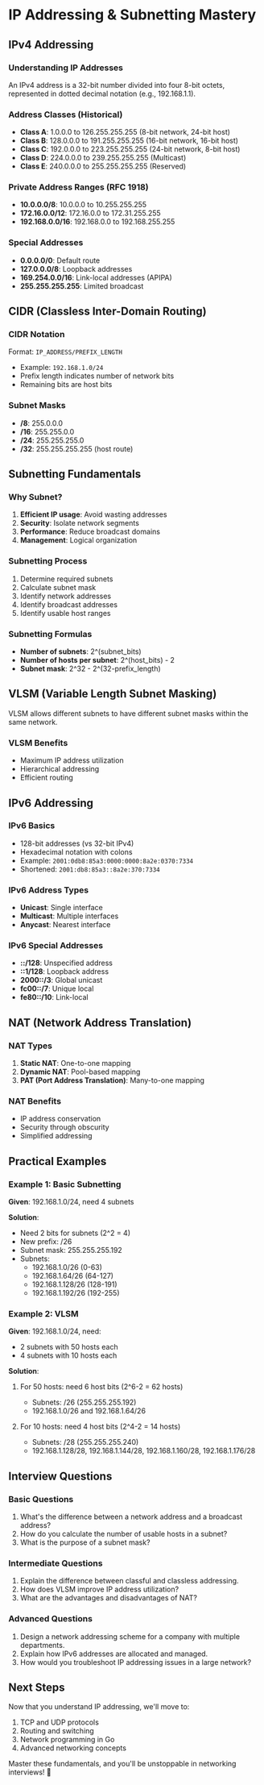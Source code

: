 # IP Addressing & Subnetting Mastery

## IPv4 Addressing

### Understanding IP Addresses
An IPv4 address is a 32-bit number divided into four 8-bit octets, represented in dotted decimal notation (e.g., 192.168.1.1).

### Address Classes (Historical)
- **Class A**: 1.0.0.0 to 126.255.255.255 (8-bit network, 24-bit host)
- **Class B**: 128.0.0.0 to 191.255.255.255 (16-bit network, 16-bit host)
- **Class C**: 192.0.0.0 to 223.255.255.255 (24-bit network, 8-bit host)
- **Class D**: 224.0.0.0 to 239.255.255.255 (Multicast)
- **Class E**: 240.0.0.0 to 255.255.255.255 (Reserved)

### Private Address Ranges (RFC 1918)
- **10.0.0.0/8**: 10.0.0.0 to 10.255.255.255
- **172.16.0.0/12**: 172.16.0.0 to 172.31.255.255
- **192.168.0.0/16**: 192.168.0.0 to 192.168.255.255

### Special Addresses
- **0.0.0.0/0**: Default route
- **127.0.0.0/8**: Loopback addresses
- **169.254.0.0/16**: Link-local addresses (APIPA)
- **255.255.255.255**: Limited broadcast

## CIDR (Classless Inter-Domain Routing)

### CIDR Notation
Format: `IP_ADDRESS/PREFIX_LENGTH`
- Example: `192.168.1.0/24`
- Prefix length indicates number of network bits
- Remaining bits are host bits

### Subnet Masks
- **/8**: 255.0.0.0
- **/16**: 255.255.0.0
- **/24**: 255.255.255.0
- **/32**: 255.255.255.255 (host route)

## Subnetting Fundamentals

### Why Subnet?
1. **Efficient IP usage**: Avoid wasting addresses
2. **Security**: Isolate network segments
3. **Performance**: Reduce broadcast domains
4. **Management**: Logical organization

### Subnetting Process
1. Determine required subnets
2. Calculate subnet mask
3. Identify network addresses
4. Identify broadcast addresses
5. Identify usable host ranges

### Subnetting Formulas
- **Number of subnets**: 2^(subnet_bits)
- **Number of hosts per subnet**: 2^(host_bits) - 2
- **Subnet mask**: 2^32 - 2^(32-prefix_length)

## VLSM (Variable Length Subnet Masking)

VLSM allows different subnets to have different subnet masks within the same network.

### VLSM Benefits
- Maximum IP address utilization
- Hierarchical addressing
- Efficient routing

## IPv6 Addressing

### IPv6 Basics
- 128-bit addresses (vs 32-bit IPv4)
- Hexadecimal notation with colons
- Example: `2001:0db8:85a3:0000:0000:8a2e:0370:7334`
- Shortened: `2001:db8:85a3::8a2e:370:7334`

### IPv6 Address Types
- **Unicast**: Single interface
- **Multicast**: Multiple interfaces
- **Anycast**: Nearest interface

### IPv6 Special Addresses
- **::/128**: Unspecified address
- **::1/128**: Loopback address
- **2000::/3**: Global unicast
- **fc00::/7**: Unique local
- **fe80::/10**: Link-local

## NAT (Network Address Translation)

### NAT Types
1. **Static NAT**: One-to-one mapping
2. **Dynamic NAT**: Pool-based mapping
3. **PAT (Port Address Translation)**: Many-to-one mapping

### NAT Benefits
- IP address conservation
- Security through obscurity
- Simplified addressing

## Practical Examples

### Example 1: Basic Subnetting
**Given**: 192.168.1.0/24, need 4 subnets

**Solution**:
- Need 2 bits for subnets (2^2 = 4)
- New prefix: /26
- Subnet mask: 255.255.255.192
- Subnets:
  - 192.168.1.0/26 (0-63)
  - 192.168.1.64/26 (64-127)
  - 192.168.1.128/26 (128-191)
  - 192.168.1.192/26 (192-255)

### Example 2: VLSM
**Given**: 192.168.1.0/24, need:
- 2 subnets with 50 hosts each
- 4 subnets with 10 hosts each

**Solution**:
1. For 50 hosts: need 6 host bits (2^6-2 = 62 hosts)
   - Subnets: /26 (255.255.255.192)
   - 192.168.1.0/26 and 192.168.1.64/26

2. For 10 hosts: need 4 host bits (2^4-2 = 14 hosts)
   - Subnets: /28 (255.255.255.240)
   - 192.168.1.128/28, 192.168.1.144/28, 192.168.1.160/28, 192.168.1.176/28

## Interview Questions

### Basic Questions
1. What's the difference between a network address and a broadcast address?
2. How do you calculate the number of usable hosts in a subnet?
3. What is the purpose of a subnet mask?

### Intermediate Questions
1. Explain the difference between classful and classless addressing.
2. How does VLSM improve IP address utilization?
3. What are the advantages and disadvantages of NAT?

### Advanced Questions
1. Design a network addressing scheme for a company with multiple departments.
2. Explain how IPv6 addresses are allocated and managed.
3. How would you troubleshoot IP addressing issues in a large network?

## Next Steps
Now that you understand IP addressing, we'll move to:
1. TCP and UDP protocols
2. Routing and switching
3. Network programming in Go
4. Advanced networking concepts

Master these fundamentals, and you'll be unstoppable in networking interviews! 🚀
